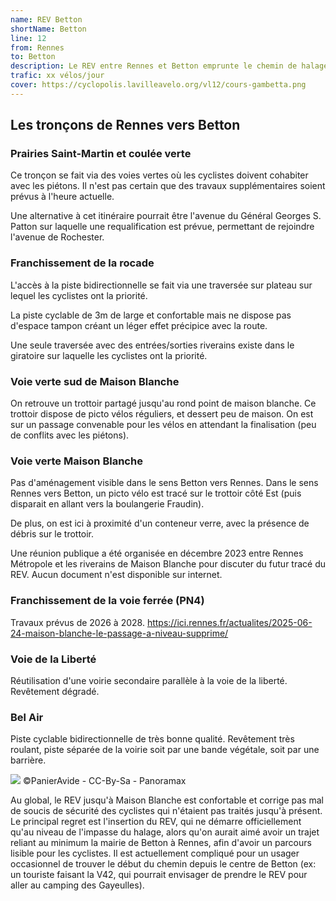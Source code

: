 ```yaml
---
name: REV Betton
shortName: Betton
line: 12
from: Rennes
to: Betton
description: Le REV entre Rennes et Betton emprunte le chemin de halage de l'Ille, puis la coulée verte et enfin une piste bidirectionnelle le long de la voie de la Liberté en passant par Maison Blanche.
trafic: xx vélos/jour
cover: https://cyclopolis.lavilleavelo.org/vl12/cours-gambetta.png
---
```


## Les tronçons de Rennes vers Betton

### Prairies Saint-Martin et coulée verte

Ce tronçon se fait via des voies vertes où les cyclistes doivent cohabiter avec les piétons. Il n'est pas certain que des travaux supplémentaires soient prévus à l'heure actuelle. 

Une alternative à cet itinéraire pourrait être l'avenue du Général Georges S. Patton sur laquelle une requalification est prévue, permettant de rejoindre l'avenue de Rochester.

### Franchissement de la rocade

L'accès à la piste bidirectionnelle se fait via une traversée sur plateau sur lequel les cyclistes ont la priorité. 

La piste cyclable de 3m de large et confortable mais ne dispose pas d'espace tampon créant un léger effet précipice avec la route.

Une seule traversée avec des entrées/sorties riverains existe dans le giratoire sur laquelle les cyclistes ont la priorité.

### Voie verte sud de Maison Blanche

On retrouve un trottoir partagé jusqu'au rond point de maison blanche. Ce trottoir dispose de picto vélos réguliers, et dessert peu de maison. On est sur un passage convenable pour les vélos en attendant la finalisation (peu de conflits avec les piétons).

### Voie verte Maison Blanche

Pas d'aménagement visible dans le sens Betton vers Rennes. Dans le sens Rennes vers Betton, un picto vélo est tracé sur le trottoir côté Est (puis disparait en allant vers la boulangerie Fraudin).

De plus, on est ici à proximité d'un conteneur verre, avec la présence de débris sur le trottoir.

Une réunion publique a été organisée en décembre 2023 entre Rennes Métropole et les riverains de Maison Blanche pour discuter du futur tracé du REV. Aucun document n'est disponible sur internet.

### Franchissement de la voie ferrée (PN4)

Travaux prévus de 2026 à 2028. https://ici.rennes.fr/actualites/2025-06-24-maison-blanche-le-passage-a-niveau-supprime/

### Voie de la Liberté

Réutilisation d'une voirie secondaire parallèle à la voie de la liberté. Revêtement dégradé.

### Bel Air

Piste cyclable bidirectionnelle de très bonne qualité. Revêtement très roulant, piste séparée de la voirie soit par une bande végétale, soit par une barrière.

![](/images/ligne-12/REV-Betton-ligne-12-la-victoire.png)
©PanierAvide - CC-By-Sa - Panoramax


Au global, le REV jusqu'à Maison Blanche est confortable et corrige pas mal de soucis de sécurité des cyclistes qui n'étaient pas traités jusqu'à présent. Le principal regret est l'insertion du REV, qui ne démarre officiellement qu'au niveau de l'impasse du halage, alors qu'on aurait aimé avoir un trajet reliant au minimum la mairie de Betton à Rennes, afin d'avoir un parcours lisible pour les cyclistes. Il est actuellement compliqué pour un usager occasionnel de trouver le début du chemin depuis le centre de Betton (ex: un touriste faisant la V42, qui pourrait envisager de prendre le REV pour aller au camping des Gayeulles).

